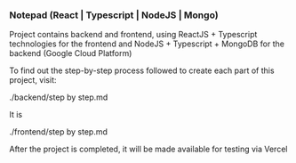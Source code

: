 ### Notepad (React | Typescript | NodeJS | Mongo)

Project contains backend and frontend, using ReactJS + Typescript technologies for the frontend and NodeJS + Typescript + MongoDB for the backend (Google Cloud Platform)

To find out the step-by-step process followed to create each part of this project, visit:

./backend/step by step.md

It is

./frontend/step by step.md

After the project is completed, it will be made available for testing via Vercel
